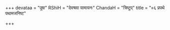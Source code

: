 +++
devataa = "पूषा"
RShiH = "देवश्रवा यामायनः"
ChandaH = "त्रिष्टुप्"
title = "०६ प्रपथे पथामजनिष्ट"

+++
